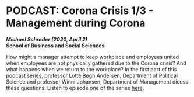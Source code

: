 # PODCAST: Corona Crisis 1/3 - Management during Corona
*__Michael Schrøder (2020, April 2)__*   
__School of Business and Social Sciences__

How might a manager attempt to keep workplace and employees united when employees are not physically gathered due to the Corona crisis? And what happens when we return to the workplace? In the first part of this podcast series, professor Lotte Bøgh Andersen, Department of Political Science and professor Winni Johansen, Department of Management dicuss these questions. Listen to episode one of the series [here](https://bss.au.dk/insights/business-1/2020/ledelse-i-en-coronatid/). 
